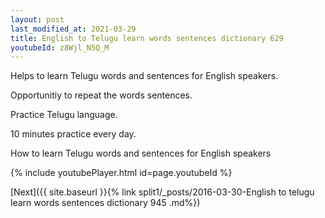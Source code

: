 ```yaml
---
layout: post
last_modified_at: 2021-03-29
title: English to Telugu learn words sentences dictionary 629 
youtubeId: z8Wjl_N5Q_M
---
```

 
 
Helps to learn Telugu words and sentences for English speakers.

Opportunitiy to repeat the words sentences. 

Practice Telugu language. 
 
10 minutes practice every day. 
 
How to learn Telugu words and sentences for English speakers 
 
{% include youtubePlayer.html id=page.youtubeId %}
 
 
[Next]({{ site.baseurl }}{% link  split1/_posts/2016-03-30-English to telugu learn words sentences dictionary 945 .md%})
 

